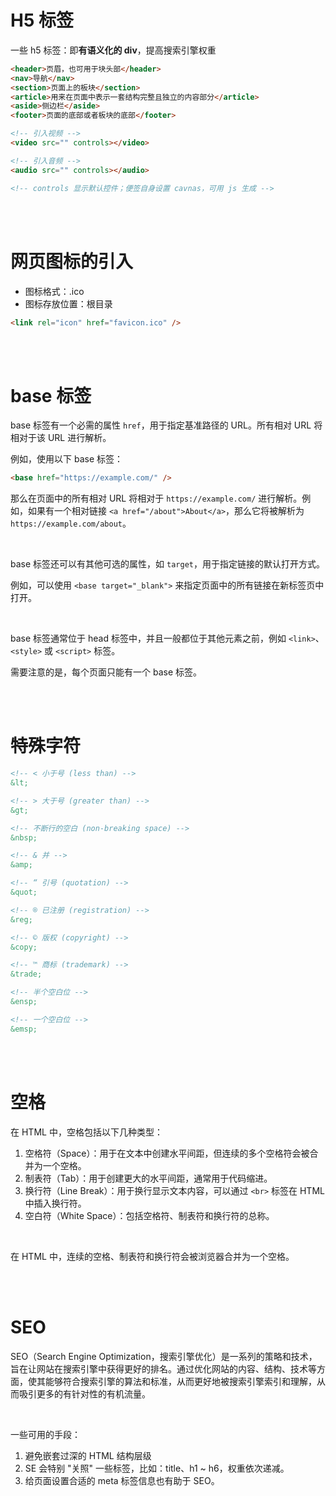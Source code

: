 # H5 标签

一些 h5 标签：即**有语义化的 div**，提高搜索引擎权重

```html
<header>页眉，也可用于块头部</header>
<nav>导航</nav>
<section>页面上的板块</section>
<article>用来在页面中表示一套结构完整且独立的内容部分</article>
<aside>侧边栏</aside>
<footer>页面的底部或者板块的底部</footer>
```

```html
<!-- 引入视频 -->
<video src="" controls></video>

<!-- 引入音频 -->
<audio src="" controls></audio>

<!-- controls 显示默认控件；便签自身设置 cavnas，可用 js 生成 -->
```

<br><br>

# 网页图标的引入

-   图标格式：.ico
-   图标存放位置：根目录

```html
<link rel="icon" href="favicon.ico" />
```

<br><br>

# base 标签

base 标签有一个必需的属性 `href`，用于指定基准路径的 URL。所有相对 URL 将相对于该 URL 进行解析。

例如，使用以下 base 标签：

```html
<base href="https://example.com/" />
```

那么在页面中的所有相对 URL 将相对于 `https://example.com/` 进行解析。例如，如果有一个相对链接 `<a href="/about">About</a>`，那么它将被解析为 `https://example.com/about`。

<br>

base 标签还可以有其他可选的属性，如 `target`，用于指定链接的默认打开方式。

例如，可以使用 `<base target="_blank">` 来指定页面中的所有链接在新标签页中打开。

<br>

base 标签通常位于 head 标签中，并且一般都位于其他元素之前，例如 `<link>`、`<style>` 或 `<script>` 标签。

需要注意的是，每个页面只能有一个 base 标签。

<br><br>

# 特殊字符

```html
<!-- < 小于号 (less than) -->
&lt;

<!-- > 大于号 (greater than) -->
&gt;

<!-- 不断行的空白 (non-breaking space) -->
&nbsp;

<!-- & 并 -->
&amp;

<!-- “ 引号 (quotation) -->
&quot;

<!-- ® 已注册 (registration) -->
&reg;

<!-- © 版权 (copyright) -->
&copy;

<!-- ™ 商标 (trademark) -->
&trade;

<!-- 半个空白位 -->
&ensp;

<!-- 一个空白位 -->
&emsp;
```

<br><br>

# 空格

在 HTML 中，空格包括以下几种类型：

1. 空格符（Space）：用于在文本中创建水平间距，但连续的多个空格符会被合并为一个空格。
2. 制表符（Tab）：用于创建更大的水平间距，通常用于代码缩进。
3. 换行符（Line Break）：用于换行显示文本内容，可以通过 `<br>` 标签在 HTML 中插入换行符。
4. 空白符（White Space）：包括空格符、制表符和换行符的总称。

<br>

在 HTML 中，连续的空格、制表符和换行符会被浏览器合并为一个空格。

<br><br>

# SEO

SEO（Search Engine Optimization，搜索引擎优化）是一系列的策略和技术，旨在让网站在搜索引擎中获得更好的排名。通过优化网站的内容、结构、技术等方面，使其能够符合搜索引擎的算法和标准，从而更好地被搜索引擎索引和理解，从而吸引更多的有针对性的有机流量。

<br>

一些可用的手段：

1.  避免嵌套过深的 HTML 结构层级
2.  SE 会特别 "关照" 一些标签，比如：title、h1 ~ h6，权重依次递减。
3.  给页面设置合适的 meta 标签信息也有助于 SEO。

<br><br>
